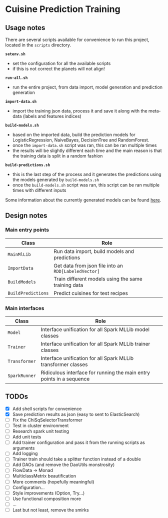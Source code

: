 # Cuisine Prediction Training

## Usage notes

There are several scripts available for convenience to run this project, located in the `scripts` directory.

**`setenv.sh`**
- set the configuration for all the available scripts
- if this is not correct the planets will not align!

**`run-all.sh`**
- run the entire project, from data import, model generation and prediction generation

**`import-data.sh`**
- import the training json data, process it and save it along with the meta-data (labels and features indices)

**`build-models.sh`**
- based on the imported data, build the prediction models for LogisticRegression, NaiveBayes, DecisionTree and RandomForest.
- once the `import-data.sh` script was ran, this can be ran multiple times
- the results will be slightly different each time and the main reason is that the training data is split in a random fashion 

**`build-predictions.sh`**
- this is the last step of the process and it generates the predictions using the models generated by `build-models.sh`
- once the `build-models.sh` script was ran, this script can be ran multiple times with different inputs

Some information about the currently generated models can be found [here](./docs/data_analysis_notes.md).

## Design notes

### Main entry points

| Class | Role |
| ----- | ---- |
| `MainMlLib`            | Run data import, build models and predictions        |
| `ImportData`           | Get data from json file into an `RDD[LabeledVector]` |
| `BuildModels`          | Train different models using the same training data  |
| `BuildPredictions`     | Predict cuisines for test recipes                    |

### Main interfaces

| Class | Role |
| ----- | ---- |
| `Model`            | Interface unification for all Spark MLLib model classes       |
| `Trainer`          | Interface unification for all Spark MLLib trainer classes     |
| `Transformer`      | Interface unification for all Spark MLLib transformer classes |
| `SparkRunner`      | Ridiculous interface for running the main entry points in a sequence |

## TODOs

- [x] Add shell scripts for convenience
- [x] Save prediction results as json (easy to sent to ElasticSearch)
- [ ] Fix the ChiSqSelectorTransformer
- [ ] Test in cluster environment
- [ ] Research spark unit testing
- [ ] Add unit tests
- [ ] Add trainer configuration and pass it from the running scripts as arguments 
- [ ] Add logging
- [ ] Trainer train should take a splitter function instead of a double
- [ ] Add DAOs (and remove the DaoUtils monstrosity)
- [ ] FlowData -> Monad
- [ ] MulticlassMetrix beautification
- [ ] More comments (hopefully meaningful)
- [ ] Configuration...
- [ ] Style improvements (Option, Try...)
- [ ] Use functional composition more
- [ ] ... 
- [ ] Last but not least, remove the smirks

